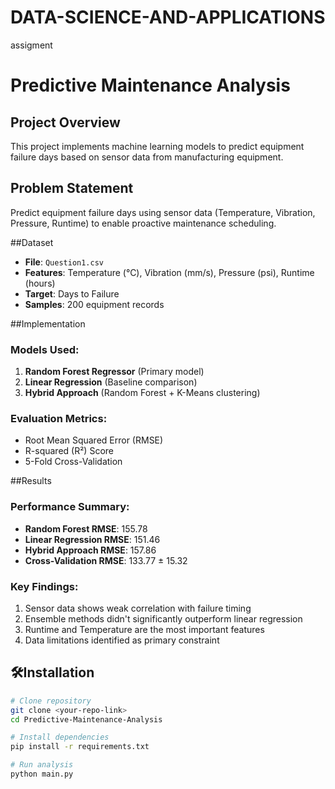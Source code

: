 # DATA-SCIENCE-AND-APPLICATIONS
assigment
# Predictive Maintenance Analysis

## Project Overview
This project implements machine learning models to predict equipment failure days based on sensor data from manufacturing equipment.

## Problem Statement
Predict equipment failure days using sensor data (Temperature, Vibration, Pressure, Runtime) to enable proactive maintenance scheduling.

##Dataset
- **File**: `Question1.csv`
- **Features**: Temperature (°C), Vibration (mm/s), Pressure (psi), Runtime (hours)
- **Target**: Days to Failure
- **Samples**: 200 equipment records

##Implementation

### Models Used:
1. **Random Forest Regressor** (Primary model)
2. **Linear Regression** (Baseline comparison)
3. **Hybrid Approach** (Random Forest + K-Means clustering)

### Evaluation Metrics:
- Root Mean Squared Error (RMSE)
- R-squared (R²) Score
- 5-Fold Cross-Validation

##Results

### Performance Summary:
- **Random Forest RMSE**: 155.78
- **Linear Regression RMSE**: 151.46  
- **Hybrid Approach RMSE**: 157.86
- **Cross-Validation RMSE**: 133.77 ± 15.32

### Key Findings:
1. Sensor data shows weak correlation with failure timing
2. Ensemble methods didn't significantly outperform linear regression
3. Runtime and Temperature are the most important features
4. Data limitations identified as primary constraint

## 🛠Installation

```bash
# Clone repository
git clone <your-repo-link>
cd Predictive-Maintenance-Analysis

# Install dependencies
pip install -r requirements.txt

# Run analysis
python main.py
